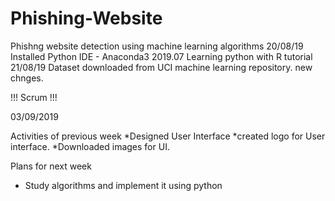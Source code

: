 # Phishing-Website
Phishng website detection using machine learning algorithms
20/08/19
Installed Python IDE - Anaconda3 2019.07
Learning python with R tutorial
21/08/19
Dataset downloaded from UCI machine learning repository.
new chnges.

!!! Scrum !!!

03/09/2019

Activities of previous week
    *Designed User Interface
    *created logo for User interface.
    *Downloaded images for UI.
    
 Plans for next week
   * Study algorithms and implement it using python


